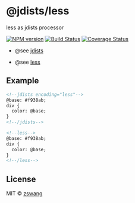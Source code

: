 # @jdists/less

less as jdists processor

[![NPM version][npm-image]][npm-url] [![Build Status][travis-image]][travis-url] [![Coverage Status][coverage-image]][coverage-url]

* @see [jdists](https://github.com/zswang/jdists)

* @see [less](https://github.com/less/less.js)

## Example

```html
<!--jdists encoding="less"-->
@base: #f938ab;
div {
  color: @base;
}
<!--/jdists-->

<!--less-->
@base: #f938ab;
div {
  color: @base;
}
<!--/less-->
```

## License

MIT © [zswang](http://weibo.com/zswang)

[npm-url]: https://badge.fury.io/js/%40jdists%2Fless
[npm-image]: https://badge.fury.io/js/%40jdists%2Fless.svg
[travis-url]: https://travis-ci.org/jdists/less
[travis-image]: https://travis-ci.org/jdists/less.svg?branch=master
[coverage-url]: https://coveralls.io/github/jdists/less?branch=master
[coverage-image]: https://coveralls.io/repos/jdists/less/badge.svg?branch=master&service=github